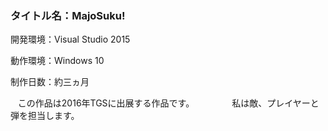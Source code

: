 ### タイトル名：MajoSuku!
開発環境：Visual Studio 2015  

動作環境：Windows 10  

制作日数：約三ヵ月  

    この作品は2016年TGSに出展する作品です。
　　　　私は敵、プレイヤーと弾を担当します。
